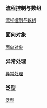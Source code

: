 ### 流程控制与数组
[流程控制与数组](https://github.com/ningbaoqi/Java/blob/master/README-array.md)
### 面向对象
[面向对象](https://github.com/ningbaoqi/Java/blob/master/README-dui.md)
### 异常处理
[异常处理](https://github.com/ningbaoqi/Java/blob/master/README-throw.md)
### 泛型
[泛型](https://github.com/ningbaoqi/Java/blob/master/README-fanxing.md)
